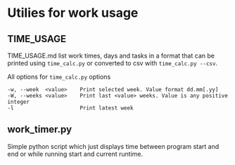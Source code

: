 # Utilies for work usage

## TIME_USAGE

TIME_USAGE.md list work times, days and tasks in a format that can be printed
using `time_calc.py` or converted to csv with `time_calc.py --csv`.

All options for `time_calc.py` options
```
-w, --week  <value>    Print selected week. Value format dd.mm[.yy]
-W, --weeks <value>    Print last <value> weeks. Value is any positive integer
-l                     Print latest week
```

## work_timer.py

Simple python script which just displays time between program start and end or
while running start and current runtime.

